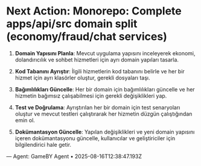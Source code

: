# Next Action: Monorepo: Complete apps/api/src domain split (economy/fraud/chat services)

1. **Domain Yapısını Planla**: Mevcut uygulama yapısını inceleyerek ekonomi, dolandırıcılık ve sohbet hizmetleri için ayrı domain yapıları tasarla.

2. **Kod Tabanını Ayrıştır**: İlgili hizmetlerin kod tabanını belirle ve her bir hizmet için ayrı klasörler oluştur, gerekli dosyaları taşı.

3. **Bağımlılıkları Güncelle**: Her bir domain için bağımlılıkları güncelle ve her hizmetin bağımsız çalışabilmesi için gerekli değişiklikleri yap.

4. **Test ve Doğrulama**: Ayrıştırılan her bir domain için test senaryoları oluştur ve mevcut testleri çalıştırarak her hizmetin düzgün çalıştığından emin ol.

5. **Dokümantasyon Güncelle**: Yapılan değişiklikleri ve yeni domain yapısını içeren dokümantasyonu güncelle, kullanıcılar ve geliştiriciler için bilgilendirici hale getir.

— Agent: GameBY Agent • 2025-08-16T12:38:47.193Z
